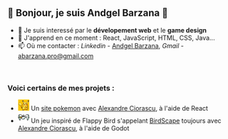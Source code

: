 ## 👋 Bonjour, je suis Andgel Barzana 👋

- 👀 Je suis interessé par le __dévelopement web__ et le __game design__
- 🌱 J'apprend en ce moment : React, JavaScript, HTML, CSS, Java...
- 📫 Où me contacter : _Linkedin_ - [Andgel Barzana](https://www.linkedin.com/in/andgel-barzana), _Gmail_ - abarzana.pro@gmail.com

<br>

### Voici certains de mes projets :
- <img src="https://raw.githubusercontent.com/Voolak/Voolak/master/pikachu.png" alt="Pikachu" width="25"/> Un [site pokemon](https://pokeviewer.com) avec [Alexandre Ciorascu](https://github.com/sukaizer), à l'aide de React
- <img src="https://raw.githubusercontent.com/Voolak/Voolak/master/birdscape.png" alt="BirdScape" width="25"/> Un jeu inspiré de Flappy Bird s'appelant [BirdScape](https://github.com/sukaizer/BirdScape) toujours avec [Alexandre Ciorascu](https://github.com/sukaizer), à l'aide de Godot

